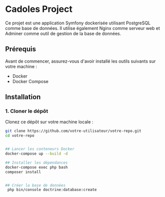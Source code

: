 # Cadoles Project

Ce projet est une application Symfony dockerisée utilisant PostgreSQL comme base de données. Il utilise également Nginx comme serveur web et Adminer comme outil de gestion de la base de données.

## Prérequis

Avant de commencer, assurez-vous d'avoir installé les outils suivants sur votre machine :

- Docker
- Docker Compose

## Installation

### 1. Cloner le dépôt

Clonez ce dépôt sur votre machine locale :

```bash
git clone https://github.com/votre-utilisateur/votre-repo.git
cd votre-repo


## Lancer les conteneurs Docker
docker-compose up --build -d

## Installer les dépendances
docker-compose exec php bash
composer install


## Créer la base de données
 php bin/console doctrine:database:create
